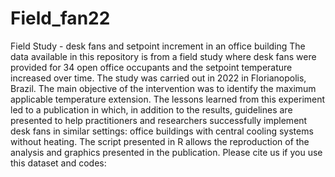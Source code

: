 # Field_fan22
Field Study - desk fans and setpoint increment in an office building
The data available in this repository is from a field study where desk fans were provided for 34 open office occupants and the setpoint temperature increased over time. The study was carried out in 2022 in Florianopolis, Brazil.
The main objective of the intervention was to identify the maximum applicable temperature extension. The lessons learned from this experiment led to a publication in which, in addition to the results, guidelines are presented to help practitioners and researchers successfully implement desk fans in similar settings: office buildings with central cooling systems without heating.
The script presented in R allows the reproduction of the analysis and graphics presented in the publication.
Please cite us if you use this dataset and codes:

